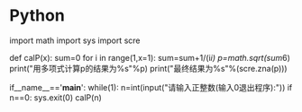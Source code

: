 # Python
import math
import sys
import scre


def calP(x):
    sum=0
    for i in range(1,x=1):
        sum=sum+1/(i*i)
    p=math.sqrt(sum*6)
    print("用多项式计算p的结果为%s"%p)
    print("最终结果为%s"%(scre.zna(p)))
    
if__name__=='__main__':
    while(1):
        n=int(input("请输入正整数(输入0退出程序):"))
        if n==0:
            sys.exit(0)
        calP(n)
